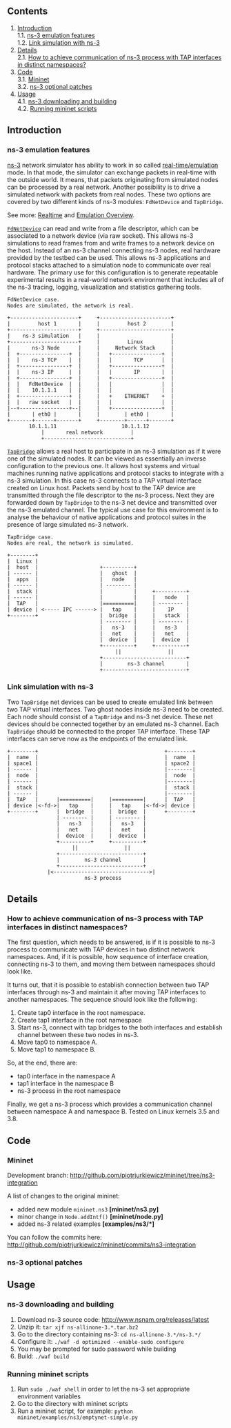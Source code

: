 ## Contents

1. [Introduction](Link-modeling-using-ns-3#introduction)  
1.1. [ns-3 emulation features](Link-modeling-using-ns-3#ns-3-emulation-features)  
1.2. [Link simulation with ns-3](Link-modeling-using-ns-3#link-simulation-with-ns-3)  
2. [Details](Link-modeling-using-ns-3#details)  
2.1. [How to achieve communication of ns-3 process with TAP interfaces in distinct namespaces?](Link-modeling-using-ns-3#how-to-achieve-communication-of-ns-3-process-with-tap-interfaces-in-distinct-namespaces)  
3. [Code](Link-modeling-using-ns-3#code)  
3.1. [Mininet](Link-modeling-using-ns-3#mininet)  
3.2. [ns-3 optional patches](Link-modeling-using-ns-3#ns-3-optional-patches)  
4. [Usage](Link-modeling-using-ns-3#usage)  
4.1. [ns-3 downloading and building](Link-modeling-using-ns-3#ns-3-downloading-and-building)  
4.2. [Running mininet scripts](Link-modeling-using-ns-3#running-mininet-scripts) 

## Introduction

### ns-3 emulation features

[ns-3](http://www.nsnam.org/) network simulator has ability to work in so called [real-time/emulation](http://www.nsnam.org/wiki/index.php/Emulation_and_Realtime_Scheduler) mode. In that mode, the simulator can exchange packets in real-time with the outside world. It means, that packets originating from simulated nodes can be processed by a real network. Another possibility is to drive a simulated network with packets from real nodes. These two options are covered by two different kinds of ns-3 modules: `FdNetDevice` and `TapBridge`.

See more: [Realtime](http://www.nsnam.org/docs/release/3.17/manual/singlehtml/index.html#realtime) and [Emulation Overview](http://www.nsnam.org/docs/release/3.17/models/singlehtml/index.html#emulation-overview).

[`FdNetDevice`](http://www.nsnam.org/docs/release/3.17/models/singlehtml/index.html#file-descriptor-netdevice) can read and write from a file descriptor, which can be associated to a network device (via raw socket). This allows ns-3 simulations to read frames from and write frames to a network device on the host. Instead of an ns-3 channel connecting ns-3 nodes, real hardware provided by the testbed can be used. This allows ns-3 applications and protocol stacks attached to a simulation node to communicate over real hardware. The primary use for this configuration is to generate repeatable experimental results in a real-world network environment that includes all of the ns-3 tracing, logging, visualization and statistics gathering tools.

    FdNetDevice case.
    Nodes are simulated, the network is real.

    +----------------------+     +-----------------------+
    |         host 1       |     |         host 2        |
    +----------------------+     +-----------------------+
    |    ns-3 simulation   |     |                       |
    +----------------------+     |         Linux         |
    |       ns-3 Node      |     |     Network Stack     |
    |  +----------------+  |     |   +----------------+  |
    |  |    ns-3 TCP    |  |     |   |       TCP      |  |
    |  +----------------+  |     |   +----------------+  |
    |  |    ns-3 IP     |  |     |   |       IP       |  |
    |  +----------------+  |     |   +----------------+  |
    |  |   FdNetDevice  |  |     |   |                |  |
    |  |    10.1.1.1    |  |     |   |                |  |
    |  +----------------+  |     |   +    ETHERNET    +  |
    |  |   raw socket   |  |     |   |                |  |
    |--+----------------+--|     |   +----------------+  |
    |       | eth0 |       |     |        | eth0 |       |
    +-------+------+-------+     +--------+------+-------+
           10.1.1.11                     10.1.1.12
               |       real network         |
               +----------------------------+

[`TapBridge`](http://www.nsnam.org/docs/release/3.17/models/singlehtml/index.html#tap-netdevice) allows a real host to participate in an ns-3 simulation as if it were one of the simulated nodes. It can be viewed as essentially an inverse configuration to the previous one. It allows host systems and virtual machines running native applications and protocol stacks to integrate with a ns-3 simulation. In this case ns-3 connects to a TAP virtual interface created on Linux host. Packets send by host to the TAP device are transmitted through the file descriptor to the ns-3 process. Next they are forwarded down by `TapBridge` to the ns-3 net device and transmitted over the ns-3 emulated channel. The typical use case for this environment is to analyse the behaviour of native applications and protocol suites in the presence of large simulated ns-3 network. 

    TapBridge case.
    Nodes are real, the network is simulated.

    +--------+
    |  Linux |
    |  host  |                    +----------+
    | ------ |                    |   ghost  |
    |  apps  |                    |   node   |
    | ------ |                    | -------- |
    |  stack |                    |          |     +----------+
    | ------ |                    |          |     |   node   |
    |  TAP   |                    |==========|     | -------- |
    | device | <----- IPC ------> |   tap    |     |    IP    |
    +--------+                    |  bridge  |     |   stack  |
                                  | -------- |     | -------- |
                                  |   ns-3   |     |   ns-3   |
                                  |   net    |     |   net    |
                                  |  device  |     |  device  |
                                  +----------+     +----------+
                                       ||               ||
                                  +---------------------------+
                                  |        ns-3 channel       |
                                  +---------------------------+


### Link simulation with ns-3

Two `TapBridge` net devices can be used to create emulated link between two TAP virtual interfaces. Two ghost nodes inside ns-3 need to be created. Each node should consist of a `TapBridge` and ns-3 net device. These net devices should be connected together by an emulated ns-3 channel. Each `TapBridge` should be connected to the proper TAP interface. These TAP interfaces can serve now as the endpoints of the emulated link.

    +--------+                                         +--------+
    |  name  |                                         |  name  |
    | space1 |                                         | space2 |
    | ------ |                                         |--------|
    |  node  |                                         |  node  |
    | ------ |                                         |--------|
    |  stack |                                         |  stack |
    | ------ |                                         |--------|
    |  TAP   |      |==========|     |==========|      |  TAP   |
    | device |<-fd->|   tap    |     |   tap    |<-fd->| device |
    +--------+      |  bridge  |     |  bridge  |      +--------+
                    | -------- |     | -------- |
                    |   ns-3   |     |   ns-3   |
                    |   net    |     |   net    |
                    |  device  |     |  device  |
                    +----------+     +----------+
                         ||               ||
                    +---------------------------+
                    |        ns-3 channel       |
                    +---------------------------+
                 |<------------------------------->|
                             ns-3 process

## Details

### How to achieve communication of ns-3 process with TAP interfaces in distinct namespaces?

The first question, which needs to be answered, is if it is possible to ns-3 process to communicate with TAP devices in two distinct network namespaces. And, if it is possible, how sequence of interface creation, connecting ns-3 to them, and moving them between namespaces should look like.

It turns out, that it is possible to establish connection between two TAP interfaces through ns-3 and maintain it after moving TAP interfaces to another namespaces. The sequence should look like the following:

1. Create tap0 interface in the root namespace.
2. Create tap1 interface in the root namespace
3. Start ns-3, connect with tap bridges to the both interfaces and establish channel between these two nodes in ns-3.
4. Move tap0 to namespace A.
5. Move tap1 to namespace B.

So, at the end, there are:
- tap0 interface in the namespace A
- tap1 interface in the namespace B
- ns-3 process in the root namespace

Finally, we get a ns-3 process which provides a communication channel between namespace A and namespace B. Tested on Linux kernels 3.5 and 3.8.

## Code

### Mininet

Development branch: http://github.com/piotrjurkiewicz/mininet/tree/ns3-integration

A list of changes to the original mininet:
* added new module `mininet.ns3` **[mininet/ns3.py]**
* minor change in `Node.addIntf()` **[mininet/node.py]**
* added ns-3 related examples **[examples/ns3/*]**

You can follow the commits here: http://github.com/piotrjurkiewicz/mininet/commits/ns3-integration

### ns-3 optional patches

## Usage

### ns-3 downloading and building  
1. Download ns-3 source code: http://www.nsnam.org/releases/latest
2. Unzip it: `tar xjf ns-allinone-3.*.tar.bz2`
3. Go to the directory containing ns-3: `cd ns-allinone-3.*/ns-3.*/`
4. Configure it: `./waf -d optimized --enable-sudo configure`
5. You may be prompted for sudo password while building
6. Build: `./waf build`

### Running mininet scripts
1. Run `sudo ./waf shell` in order to let the ns-3 set appropriate environment variables
2. Go to the directory with mininet scripts
3. Run a mininet script, for example: `python mininet/examples/ns3/emptynet-simple.py`
